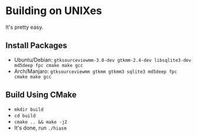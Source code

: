 # Building on UNIXes
It's pretty easy.

## Install Packages
- Ubuntu/Debian: `gtksourceviewmm-3.0-dev gtkmm-2.4-dev libsqlite3-dev md5deep fpc cmake make gcc`
- Arch/Manjaro: `gtksourceviewmm gtkmm gtkmm3 sqlite3 md5deep fpc cmake make gcc`

## Build Using CMake
- `mkdir build`
- `cd build`
- `cmake .. && make -j2`
- It's done, run `./hiasm`
